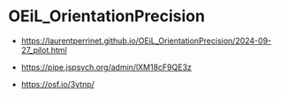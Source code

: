 # OEiL_OrientationPrecision

* https://laurentperrinet.github.io/OEiL_OrientationPrecision/2024-09-27_pilot.html
  
 
* https://pipe.jspsych.org/admin/lXM18cF9QE3z
* https://osf.io/3ytnp/
